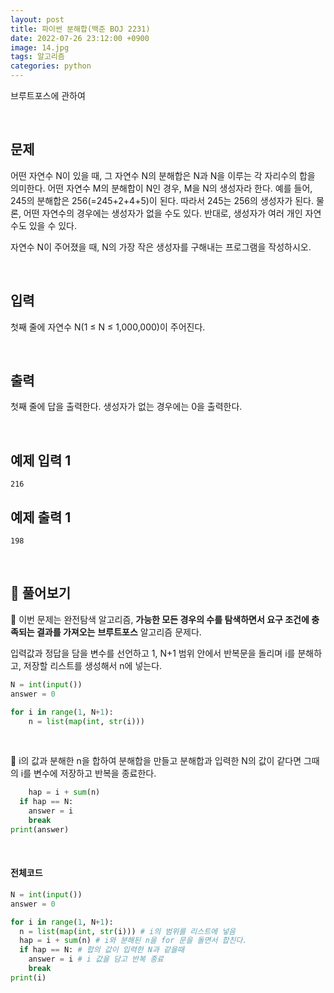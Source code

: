 ```yaml
---
layout: post
title: 파이썬 분해합(백준 BOJ 2231)
date: 2022-07-26 23:12:00 +0900
image: 14.jpg
tags: 알고리즘
categories: python 
---
```


브루트포스에 관하여

<br>

## 문제

어떤 자연수 N이 있을 때, 그 자연수 N의 분해합은 N과 N을 이루는 각 자리수의 합을 의미한다. 어떤 자연수 M의 분해합이 N인 경우, M을 N의 생성자라 한다. 예를 들어, 245의 분해합은 256(=245+2+4+5)이 된다. 따라서 245는 256의 생성자가 된다. 물론, 어떤 자연수의 경우에는 생성자가 없을 수도 있다. 반대로, 생성자가 여러 개인 자연수도 있을 수 있다.

자연수 N이 주어졌을 때, N의 가장 작은 생성자를 구해내는 프로그램을 작성하시오.

<br>

## 입력

첫째 줄에 자연수 N(1 ≤ N ≤ 1,000,000)이 주어진다.

<br>

## 출력

첫째 줄에 답을 출력한다. 생성자가 없는 경우에는 0을 출력한다.

<br>

## 예제 입력 1

```
216
```

## 예제 출력 1

```
198
```

<br>

## 📝 풀어보기

📌 이번 문제는 완전탐색 알고리즘, **가능한 모든 경우의 수를 탐색하면서 요구 조건에 충족되는 결과를 가져오는** **브루트포스** 알고리즘 문제다.

입력값과 정답을 담을 변수를 선언하고 1, N+1 범위 안에서 반복문을 돌리며 i를 분해하고, 저장할 리스트를 생성해서 n에 넣는다.

``` python
N = int(input())
answer = 0

for i in range(1, N+1): 
	n = list(map(int, str(i)))
```

<br>

📌 i의 값과 분해한 n을 합하여 분해합을 만들고 분해합과 입력한 N의 값이 같다면 그때의 i를 변수에 저장하고 반복을 종료한다.  

``` python
	hap = i + sum(n)
  if hap == N:
    answer = i
    break
print(answer)
```

<br>

#### 전체코드

``` python
N = int(input())
answer = 0

for i in range(1, N+1):
  n = list(map(int, str(i))) # i의 범위를 리스트에 넣음
  hap = i + sum(n) # i와 분해된 n을 for 문을 돌면서 합친다.
  if hap == N: # 합의 값이 입력한 N과 같을때
    answer = i # i 값을 담고 반복 종료
    break
print(i)
```

